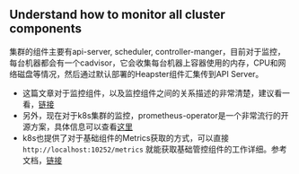 ## Understand how to monitor all cluster components
集群的组件主要有api-server, scheduler, controller-manger，目前对于监控，每台机器都会有一个cadvisor，它会收集每台机器上容器使用的内存，CPU和网络磁盘等情况，然后通过默认部署的Heapster组件汇集传到API Server。

- 这篇文章对于监控组件，以及监控组件之间的关系描述的非常清楚，建议看一看，[链接](https://sysdig.com/blog/monitoring-kubernetes-with-sysdig-cloud/)
- 另外，现在对于k8s集群的监控，prometheus-operator是一个非常流行的开源方案，具体信息可以查看[这里](https://github.com/coreos/prometheus-operator)
- k8s也提供了对于基础组件的Metrics获取的方式，可以直接`http://localhost:10252/metrics` 就能获取基础管控组件的工作详细。参考文档，[链接](https://kubernetes.io/docs/concepts/cluster-administration/controller-metrics/) 